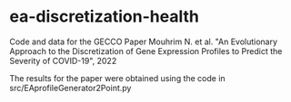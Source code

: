# ea-discretization-health
Code and data for the GECCO Paper Mouhrim N. et al. "An Evolutionary Approach to the Discretization of Gene Expression Profiles to Predict the Severity of  COVID-19", 2022

The results for the paper were obtained using the code in src/EAprofileGenerator2Point.py
